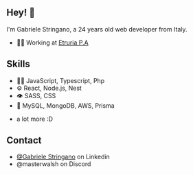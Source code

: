 ## Hey! 👋
I'm Gabriele Stringano, a 24 years old web developer from Italy.

- 👨‍💻 Working at [Etruria P.A](https://www.etruriapa.it/)
  
## Skills
- 👨‍💻 JavaScript, Typescript, Php
- ⚙️ React, Node.js, Nest
- 👁️ SASS, CSS
- 💽 MySQL, MongoDB, AWS, Prisma
+ a lot more :D

## Contact
- [@Gabriele Stringano](https://www.linkedin.com/in/gabriele-stringano/) on Linkedin
- @masterwalsh on Discord
